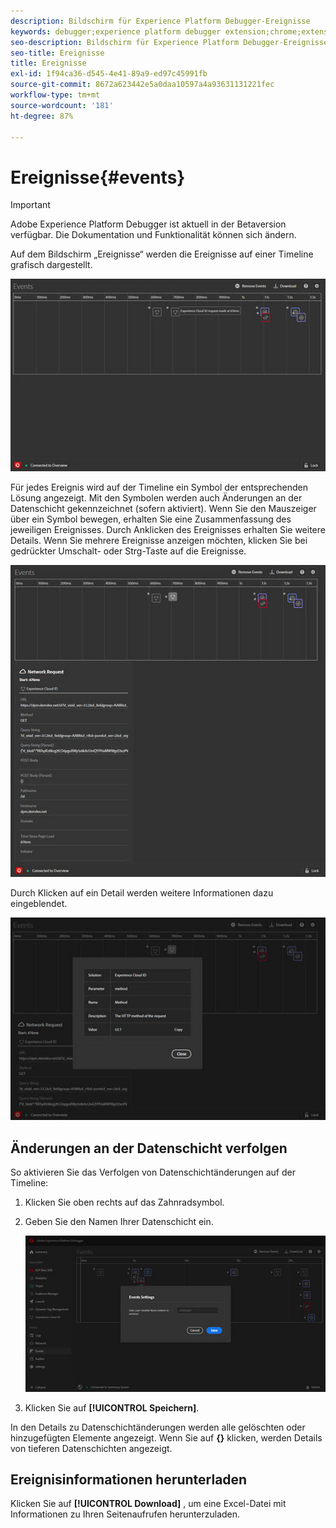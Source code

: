```yaml
---
description: Bildschirm für Experience Platform Debugger-Ereignisse
keywords: debugger;experience platform debugger extension;chrome;extension;events;dtm;target
seo-description: Bildschirm für Experience Platform Debugger-Ereignisse
seo-title: Ereignisse
title: Ereignisse
exl-id: 1f94ca36-d545-4e41-89a9-ed97c45991fb
source-git-commit: 8672a623442e5a0daa10597a4a93631131221fec
workflow-type: tm+mt
source-wordcount: '181'
ht-degree: 87%

---
```


# Ereignisse{#events}

>[!IMPORTANT]
>
>Adobe Experience Platform Debugger ist aktuell in der Betaversion verfügbar. Die Dokumentation und Funktionalität können sich ändern.

Auf dem Bildschirm „Ereignisse“ werden die Ereignisse auf einer Timeline grafisch dargestellt.

![](assets/events.jpg)

Für jedes Ereignis wird auf der Timeline ein Symbol der entsprechenden Lösung angezeigt. Mit den Symbolen werden auch Änderungen an der Datenschicht gekennzeichnet (sofern aktiviert). Wenn Sie den Mauszeiger über ein Symbol bewegen, erhalten Sie eine Zusammenfassung des jeweiligen Ereignisses. Durch Anklicken des Ereignisses erhalten Sie weitere Details. Wenn Sie mehrere Ereignisse anzeigen möchten, klicken Sie bei gedrückter Umschalt- oder Strg-Taste auf die Ereignisse.

![](assets/events-details.jpg)

Durch Klicken auf ein Detail werden weitere Informationen dazu eingeblendet.

![](assets/events-details-more.jpg)

## Änderungen an der Datenschicht verfolgen

So aktivieren Sie das Verfolgen von Datenschichtänderungen auf der Timeline:

1. Klicken Sie oben rechts auf das Zahnradsymbol.
1. Geben Sie den Namen Ihrer Datenschicht ein.

   ![](assets/event-datalayer.jpg)

1. Klicken Sie auf **[!UICONTROL Speichern]**.

In den Details zu Datenschichtänderungen werden alle gelöschten oder hinzugefügten Elemente angezeigt. Wenn Sie auf **{}** klicken, werden Details von tieferen Datenschichten angezeigt.

## Ereignisinformationen herunterladen

Klicken Sie auf **[!UICONTROL Download]** , um eine Excel-Datei mit Informationen zu Ihren Seitenaufrufen herunterzuladen.
